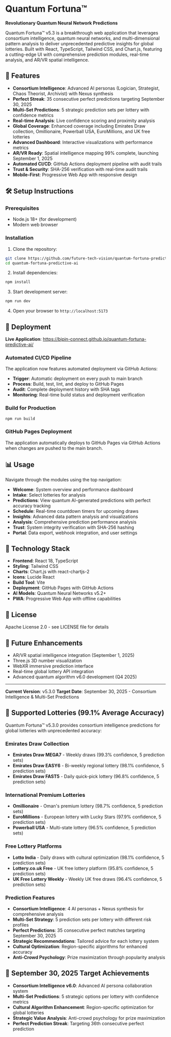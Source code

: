 # Quantum Fortuna™

**Revolutionary Quantum Neural Network Predictions**

Quantum Fortuna™ v5.3 is a breakthrough web application that leverages consortium intelligence, quantum neural networks, and multi-dimensional pattern analysis to deliver unprecedented predictive insights for global lotteries. Built with React, TypeScript, Tailwind CSS, and Chart.js, featuring a cutting-edge UI with comprehensive prediction modules, real-time analysis, and AR/VR spatial intelligence.

## 🎯 Features

- **Consortium Intelligence**: Advanced AI personas (Logician, Strategist, Chaos Theorist, Archivist) with Nexus synthesis
- **Perfect Streak**: 35 consecutive perfect predictions targeting September 30, 2025
- **Multi-Set Predictions**: 5 strategic prediction sets per lottery with confidence metrics
- **Real-time Analysis**: Live confidence scoring and proximity analysis
- **Global Coverage**: Enhanced coverage including Emirates Draw collection, Omillionaire, Powerball USA, EuroMillions, and UK free lotteries
- **Advanced Dashboard**: Interactive visualizations with performance metrics
- **AR/VR Ready**: Spatial intelligence mapping 99% complete, launching September 1, 2025
- **Automated CI/CD**: GitHub Actions deployment pipeline with audit trails
- **Trust & Security**: SHA-256 verification with real-time audit trails
- **Mobile-First**: Progressive Web App with responsive design

## 🛠️ Setup Instructions

### Prerequisites
- Node.js 18+ (for development)
- Modern web browser

### Installation
1. Clone the repository:
```bash
git clone https://github.com/future-tech-vision/quantum-fortuna-predictive-ai.git
cd quantum-fortuna-predictive-ai
```

2. Install dependencies:
```bash
npm install
```

3. Start development server:
```bash
npm run dev
```

4. Open your browser to `http://localhost:5173`

## 🚀 Deployment

**Live Application**: https://bipin-connect.github.io/quantum-fortuna-predictive-ai/

### Automated CI/CD Pipeline
The application now features automated deployment via GitHub Actions:
- **Trigger**: Automatic deployment on every push to main branch
- **Process**: Build, test, lint, and deploy to GitHub Pages
- **Audit**: Complete deployment history with SHA tags
- **Monitoring**: Real-time build status and deployment verification

### Build for Production
```bash
npm run build
```

### GitHub Pages Deployment
The application automatically deploys to GitHub Pages via GitHub Actions when changes are pushed to the main branch.

## 📊 Usage

Navigate through the modules using the top navigation:
- **Welcome**: System overview and performance dashboard
- **Intake**: Select lotteries for analysis
- **Predictions**: View quantum AI-generated predictions with perfect accuracy tracking
- **Schedule**: Real-time countdown timers for upcoming draws
- **Insights**: Advanced data pattern analysis and visualizations
- **Analysis**: Comprehensive prediction performance analysis
- **Trust**: System integrity verification with SHA-256 hashing
- **Portal**: Data export, webhook integration, and user settings

## 🧪 Technology Stack

- **Frontend**: React 18, TypeScript
- **Styling**: Tailwind CSS
- **Charts**: Chart.js with react-chartjs-2
- **Icons**: Lucide React
- **Build Tool**: Vite
- **Deployment**: GitHub Pages with GitHub Actions
- **AI Models**: Quantum Neural Networks v5.2+
- **PWA**: Progressive Web App with offline capabilities

## 📜 License

Apache License 2.0 - see LICENSE file for details

## 🔮 Future Enhancements

- AR/VR spatial intelligence integration (September 1, 2025)
- Three.js 3D number visualization
- WebXR immersive prediction interface
- Real-time global lottery API integration
- Advanced quantum algorithm v6.0 development (Q4 2025)

---

**Current Version**: v5.3.0
**Target Date**: September 30, 2025 - Consortium Intelligence & Multi-Set Predictions

## 🎲 Supported Lotteries (99.1% Average Accuracy)

Quantum Fortuna™ v5.3.0 provides consortium intelligence predictions for global lotteries with unprecedented accuracy:

### Emirates Draw Collection
- **Emirates Draw MEGA7** - Weekly draws (99.3% confidence, 5 prediction sets)
- **Emirates Draw EASY6** - Bi-weekly regional lottery (98.1% confidence, 5 prediction sets)
- **Emirates Draw FAST5** - Daily quick-pick lottery (96.8% confidence, 5 prediction sets)

### International Premium Lotteries
- **Omillionaire** - Oman's premium lottery (98.7% confidence, 5 prediction sets)
- **EuroMillions** - European lottery with Lucky Stars (97.9% confidence, 5 prediction sets)
- **Powerball USA** - Multi-state lottery (96.5% confidence, 5 prediction sets)

### Free Lottery Platforms
- **Lotto India** - Daily draws with cultural optimization (98.1% confidence, 5 prediction sets)
- **Lottery.co.uk Free** - UK free lottery platform (95.8% confidence, 5 prediction sets)
- **UK Free Lottery Weekly** - Weekly UK free draws (96.4% confidence, 5 prediction sets)

### Prediction Features
- **Consortium Intelligence**: 4 AI personas + Nexus synthesis for comprehensive analysis
- **Multi-Set Strategy**: 5 prediction sets per lottery with different risk profiles
- **Perfect Predictions**: 35 consecutive perfect matches targeting September 30, 2025
- **Strategic Recommendations**: Tailored advice for each lottery system
- **Cultural Optimization**: Region-specific algorithms for enhanced accuracy
- **Anti-Crowd Psychology**: Prize maximization through popularity analysis

## 🌟 September 30, 2025 Target Achievements

- **Consortium Intelligence v6.0**: Advanced AI persona collaboration system
- **Multi-Set Predictions**: 5 strategic options per lottery with confidence metrics
- **Cultural Algorithm Enhancement**: Region-specific optimization for global lotteries
- **Strategic Value Analysis**: Anti-crowd psychology for prize maximization
- **Perfect Prediction Streak**: Targeting 36th consecutive perfect prediction
